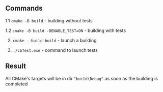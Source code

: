 ## Commands

1.1 ```cmake -B build``` - building without tests

1.2 ```cmake -B build -DENABLE_TEST=ON``` - building with tests

2. ```cmake --build build``` - launch a building

3. ```./cbTest.exe``` - command to launch tests

## Result
All CMake's targets will be in dir ```"build\Debug"``` as soon as the building is completed

